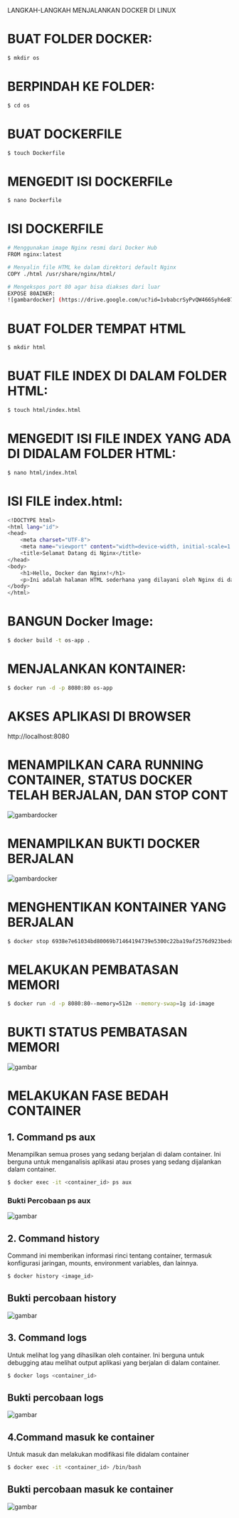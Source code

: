 LANGKAH-LANGKAH MENJALANKAN DOCKER DI LINUX

# BUAT FOLDER DOCKER:
```bash
$ mkdir os
```
# BERPINDAH KE FOLDER:
```bash
$ cd os
```
# BUAT DOCKERFILE
```bash
$ touch Dockerfile
```
# MENGEDIT ISI DOCKERFILe
```bash
$ nano Dockerfile
```
# ISI DOCKERFILE
```bash
# Menggunakan image Nginx resmi dari Docker Hub
FROM nginx:latest

# Menyalin file HTML ke dalam direktori default Nginx
COPY ./html /usr/share/nginx/html/

# Mengekspos port 80 agar bisa diakses dari luar
EXPOSE 80AINER:
![gambardocker] (https://drive.google.com/uc?id=1vbabcrSyPvQW466Syh6eB7VMdATivKiA)
```
# BUAT FOLDER TEMPAT HTML
```bash
$ mkdir html
```
# BUAT FILE INDEX DI DALAM FOLDER HTML:
```bash
$ touch html/index.html
```
# MENGEDIT ISI FILE INDEX YANG ADA DI DIDALAM FOLDER HTML:
```bash
$ nano html/index.html
```

# ISI FILE index.html:
```bash
<!DOCTYPE html>
<html lang="id">
<head>
    <meta charset="UTF-8">
    <meta name="viewport" content="width=device-width, initial-scale=1.0">
    <title>Selamat Datang di Nginx</title>
</head>
<body>
    <h1>Hello, Docker dan Nginx!</h1>
    <p>Ini adalah halaman HTML sederhana yang dilayani oleh Nginx di dalam Docker container.</p>
</body>
</html>
```

#  BANGUN Docker Image:
```bash
$ docker build -t os-app .
```

# MENJALANKAN KONTAINER:
```bash
$ docker run -d -p 8080:80 os-app
```

# AKSES APLIKASI DI BROWSER
http://localhost:8080

# MENAMPILKAN CARA RUNNING CONTAINER, STATUS DOCKER TELAH BERJALAN, DAN STOP CONT
![gambardocker](https://drive.google.com/uc?id=1vbabcrSyPvQW466Syh6eB7VMdATivKiA)

# MENAMPILKAN BUKTI DOCKER BERJALAN
![gambardocker](https://drive.google.com/uc?id=1S5MrX86l2euIf7Cs77enylsV2X1nWZSB)


# MENGHENTIKAN KONTAINER YANG BERJALAN
```bash
$ docker stop 6938e7e61034bd80069b71464194739e5300c22ba19af2576d923bedd5cb2aa5
```
# MELAKUKAN PEMBATASAN MEMORI
```bash
$ docker run -d -p 8080:80--memory=512m --memory-swap=1g id-image
```
# BUKTI STATUS PEMBATASAN MEMORI
![gambar](https://drive.google.com/uc?id=1AeQKG7MURywxa3tqjuNLRjQWqRtbFaBQ)

# MELAKUKAN FASE BEDAH CONTAINER
## 1. Command ps aux
Menampilkan semua proses yang sedang berjalan di dalam container. Ini berguna untuk menganalisis aplikasi atau proses yang sedang dijalankan dalam container.
```bash
$ docker exec -it <container_id> ps aux
```
### Bukti Percobaan ps aux
![gambar](https://drive.google.com/uc?id=19aTENEJrl2pAvbCH9pQydn91dzBdtkZ3)

## 2. Command history
Command ini memberikan informasi rinci tentang container, termasuk konfigurasi jaringan, mounts, environment variables, dan lainnya.
```bash
$ docker history <image_id>
```
## Bukti percobaan history
![gambar](https://drive.google.com/uc?id=1oiex2r-9IqrXLkgja8SDcO5UGnSzLXm6)

## 3. Command logs
Untuk melihat log yang dihasilkan oleh container. Ini berguna untuk debugging atau melihat output aplikasi yang berjalan di dalam container.
```bash
$ docker logs <container_id>
```
## Bukti percobaan logs
![gambar](https://drive.google.com/uc?id=1nj9sz-coF_N7rZnyyFf3CE_QpskvoRdP)

## 4.Command masuk ke container
Untuk masuk dan melakukan modifikasi file didalam container
```bash
$ docker exec -it <container_id> /bin/bash
```
## Bukti percobaan masuk ke container
![gambar](https://drive.google.com/uc?id=1BHZ18OWwuP6uL_CcbM6uwSJtHaHL_TbB)
